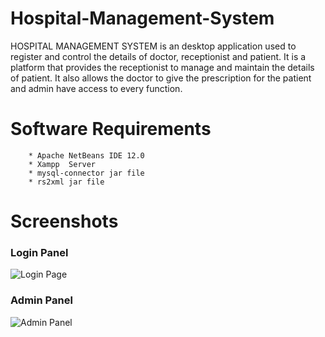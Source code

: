 # Hospital-Management-System
HOSPITAL MANAGEMENT SYSTEM is an desktop application used to register and control the details of doctor, receptionist and patient. 
It is a platform that provides the receptionist to manage and maintain the details of patient. It also allows the doctor to give the 
prescription for the patient and admin have access to every function.  
# Software Requirements
        * Apache NetBeans IDE 12.0 
        * Xampp  Server
        * mysql-connector jar file
        * rs2xml jar file
   
# Screenshots
### Login Panel
![Login Page](https://user-images.githubusercontent.com/73121965/105224659-74010780-5b83-11eb-9935-9127b4aa68d7.PNG)
### Admin Panel
![Admin Panel](https://user-images.githubusercontent.com/73121965/105224556-52078500-5b83-11eb-8c07-34fb8430f952.PNG)
